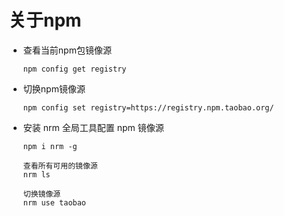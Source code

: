 #	关于npm

* 查看当前npm包镜像源

  ``` 
  npm config get registry
  ```

* 切换npm镜像源

  ```
  npm config set registry=https://registry.npm.taobao.org/
  ```

* 安装 nrm 全局工具配置 npm 镜像源

  ```
  npm i nrm -g
  
  查看所有可用的镜像源
  nrm ls
  
  切换镜像源
  nrm use taobao
  ```

  

